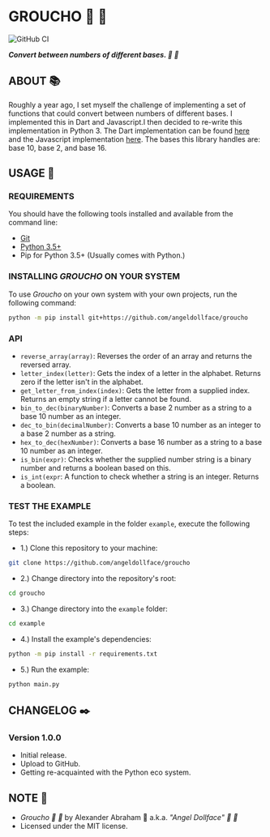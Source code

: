 # GROUCHO :guitar: :snake:

![GitHub CI](https://github.com/angeldollface/groucho/actions/workflows/python.yml/badge.svg)

***Convert between numbers of different bases. :guitar: :snake:***

## ABOUT :books:

Roughly a year ago, I set myself the challenge of implementing a set of functions that could convert between numbers of different bases. I implemented this in Dart and Javascript.I then decided to re-write this implementation in Python 3. The Dart implementation can be found [here](https://github.com/angeldollface/harpo) and the Javascript implementation [here](https://github.com/angeldollface/zeppo). The bases this library handles are: base 10, base 2, and base 16.

## USAGE :hammer:

### REQUIREMENTS

You should have the following tools installed and available from the command line:

- [Git](https://git-scm.org)
- [Python 3.5+](https://www.python.org/downloads/)
- Pip for Python 3.5+ (Usually comes with Python.)

### INSTALLING *GROUCHO* ON YOUR SYSTEM

To use *Groucho* on your own system with your own projects, run the following command:

```bash
python -m pip install git+https://github.com/angeldollface/groucho
```

### API

- `reverse_array(array)`: Reverses the order of an array and returns the reversed array.
- `letter_index(letter)`: Gets the index of a letter in the alphabet. Returns zero if the letter isn't in the alphabet.
- `get_letter_from_index(index)`: Gets the letter from a supplied index. Returns an empty string if a letter cannot be found.
- `bin_to_dec(binaryNumber)`: Converts a base 2 number as a string to a base 10 number as an integer.
- `dec_to_bin(decimalNumber)`: Converts a base 10 number as an integer to a base 2 number as a string.
- `hex_to_dec(hexNumber)`: Converts a base 16 number as a string to a base 10 number as an integer.
- `is_bin(expr)`: Checks whether the supplied number string is a binary number and returns a boolean based on this.
- `is_int(expr`: A function to check whether a string is an integer. Returns a boolean.

### TEST THE EXAMPLE

To test the included example in the folder `example`, execute the following steps:

- 1.) Clone this repository to your machine:

```bash
git clone https://github.com/angeldollface/groucho
```

- 2.) Change directory into the repository's root:

```bash
cd groucho
```

- 3.) Change directory into the `example` folder:

```bash
cd example
```

- 4.) Install the example's dependencies:

```bash
python -m pip install -r requirements.txt
```

- 5.) Run the example:

```bash
python main.py
```

## CHANGELOG :black_nib:

### Version 1.0.0

- Initial release.
- Upload to GitHub.
- Getting re-acquainted with the Python eco system.

## NOTE :scroll:

- *Groucho :guitar: :snake:* by Alexander Abraham :black_heart: a.k.a. *"Angel Dollface" :dolls: :ribbon:*
- Licensed under the MIT license.